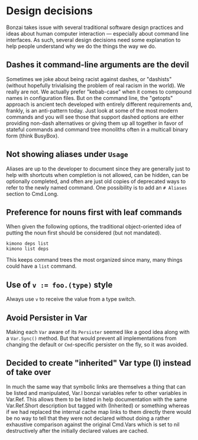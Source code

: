 # Design decisions

Bonzai takes issue with several traditional software design practices and ideas about human computer interaction — especially about command line interfaces. As such, several design decisions need some explanation to help people understand why we do the things the way we do.

## Dashes it command-line arguments are the devil

Sometimes we joke about being racist against dashes, or "dashists" (without hopefully trivialising the problem of real racism in the world). We really are not. We actually prefer "kebab-case" when it comes to compound names in configuration files. But on the command line, the "getopts" approach is ancient tech developed with entirely different requirements and, frankly, is an anti-pattern today.  Just look at some of the most modern commands and you will see those that support dashed options are either providing non-dash alternatives or giving them up all together in favor of stateful commands and command tree monoliths often in a multicall binary form (think BusyBox).

## Not showing aliases under `Usage`

Aliases are up to the developer to document since they are generally just to help with shortcuts when completion is not allowed, can be hidden, can be optionally completed, and often are just old copies of deprecated ways to refer to the newly named command. One possibility is to add an `# Aliases` section to Cmd.Long.

## Preference for nouns first with leaf commands

When given the following options, the traditional object-oriented idea of putting the noun first should be considered (but not mandated).

```
kimono deps list
kimono list deps
```

This keeps command trees the most organized since many, many things could have a `list` command.

## Use of `v := foo.(type)` style

Always use `v` to receive the value from a type switch.

## Avoid Persister in Var

Making each `Var` aware of its `Persister` seemed like a good idea along with a `Var.Sync()` method. But that would prevent all implementations from changing the default or `Cmd`-specific persister on the fly, so it was avoided.

## Decided to create "inherited" Var type (I) instead of take over

In much the same way that symbolic links are themselves a thing that can be listed and manipulated, Var.I bonzai variables refer to other variables in Var.Ref. This allows them to be listed in help documentation with the same Var.Ref.Short description but tagged with (Inherited) or something whereas if we had replaced the internal cache map links to them directly there would be no way to tell that they were not declared without doing a rather exhaustive comparison against the original Cmd.Vars which is set to nil destructively after the initially declared values are cached.
